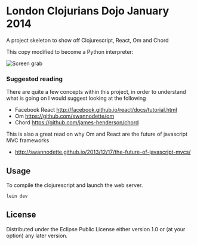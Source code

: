 # London Clojurians Dojo January 2014

A project skeleton to show off Clojurescript, React, Om and Chord

This copy modified to become a Python interpreter:

![Screen grab](https://raw2.github.com/cassiel/201401ldncljdojo/master/splash.jpg)


### Suggested reading

There are quite a few concepts within this project, in order to understand what is going on I would suggest looking at the following

* Facebook React http://facebook.github.io/react/docs/tutorial.html
* Om https://github.com/swannodette/om
* Chord https://github.com/james-henderson/chord

This is also a great read on why Om and React are the future of javascript MVC frameworks

* http://swannodette.github.io/2013/12/17/the-future-of-javascript-mvcs/

## Usage

To compile the clojurescript and launch the web server.

```bash
lein dev
```

## License

Distributed under the Eclipse Public License either version 1.0 or (at
your option) any later version.
